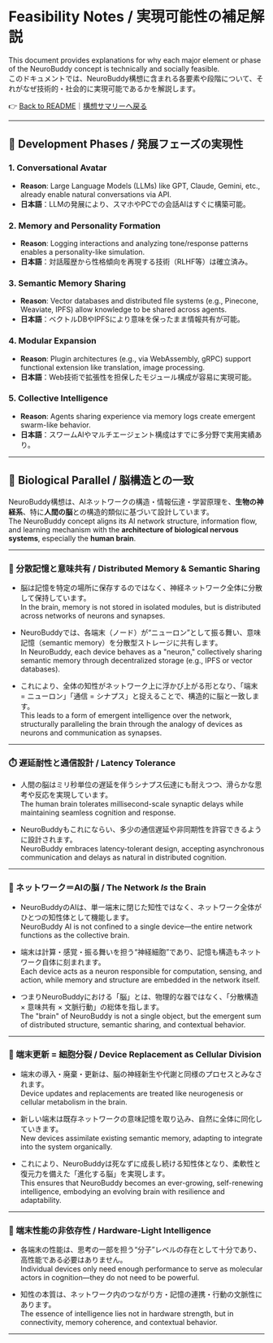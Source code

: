 # Feasibility Notes / 実現可能性の補足解説

This document provides explanations for why each major element or phase of the NeuroBuddy concept is technically and socially feasible.  
このドキュメントでは、NeuroBuddy構想に含まれる各要素や段階について、それがなぜ技術的・社会的に実現可能であるかを解説します。

👉 [Back to README](../README.md)｜[構想サマリーへ戻る](./SUMMARY.md)

---

## 🔧 Development Phases / 発展フェーズの実現性

### 1. Conversational Avatar
- **Reason**: Large Language Models (LLMs) like GPT, Claude, Gemini, etc., already enable natural conversations via API.
- **日本語**：LLMの発展により、スマホやPCでの会話AIはすぐに構築可能。

### 2. Memory and Personality Formation
- **Reason**: Logging interactions and analyzing tone/response patterns enables a personality-like simulation.
- **日本語**：対話履歴から性格傾向を再現する技術（RLHF等）は確立済み。

### 3. Semantic Memory Sharing
- **Reason**: Vector databases and distributed file systems (e.g., Pinecone, Weaviate, IPFS) allow knowledge to be shared across agents.
- **日本語**：ベクトルDBやIPFSにより意味を保ったまま情報共有が可能。

### 4. Modular Expansion
- **Reason**: Plugin architectures (e.g., via WebAssembly, gRPC) support functional extension like translation, image processing.
- **日本語**：Web技術で拡張性を担保したモジュール構成が容易に実現可能。

### 5. Collective Intelligence
- **Reason**: Agents sharing experience via memory logs create emergent swarm-like behavior.
- **日本語**：スワームAIやマルチエージェント構成はすでに多分野で実用実績あり。

---

## 🧠 Biological Parallel / 脳構造との一致

NeuroBuddy構想は、AIネットワークの構造・情報伝達・学習原理を、**生物の神経系**、特に**人間の脳**との構造的類似に基づいて設計しています。  
The NeuroBuddy concept aligns its AI network structure, information flow, and learning mechanism with the **architecture of biological nervous systems**, especially the **human brain**.

---

### 🧬 分散記憶と意味共有 / Distributed Memory & Semantic Sharing

- 脳は記憶を特定の場所に保存するのではなく、神経ネットワーク全体に分散して保持しています。  
  In the brain, memory is not stored in isolated modules, but is distributed across networks of neurons and synapses.

- NeuroBuddyでは、各端末（ノード）が“ニューロン”として振る舞い、意味記憶（semantic memory）を分散型ストレージに共有します。  
  In NeuroBuddy, each device behaves as a "neuron," collectively sharing semantic memory through decentralized storage (e.g., IPFS or vector databases).

- これにより、全体の知性がネットワーク上に浮かび上がる形となり、「端末 = ニューロン」「通信 = シナプス」と捉えることで、構造的に脳と一致します。  
  This leads to a form of emergent intelligence over the network, structurally paralleling the brain through the analogy of devices as neurons and communication as synapses.

---

### ⏱️ 遅延耐性と通信設計 / Latency Tolerance

- 人間の脳はミリ秒単位の遅延を伴うシナプス伝達にも耐えつつ、滑らかな思考や反応を実現しています。  
  The human brain tolerates millisecond-scale synaptic delays while maintaining seamless cognition and response.

- NeuroBuddyもこれにならい、多少の通信遅延や非同期性を許容できるように設計されます。  
  NeuroBuddy embraces latency-tolerant design, accepting asynchronous communication and delays as natural in distributed cognition.

---

### 🧠 ネットワーク＝AIの脳 / The Network *Is* the Brain

- NeuroBuddyのAIは、単一端末に閉じた知性ではなく、ネットワーク全体がひとつの知性体として機能します。  
  NeuroBuddy AI is not confined to a single device—the entire network functions as the collective brain.

- 端末は計算・感覚・振る舞いを担う“神経細胞”であり、記憶も構造もネットワーク自体に刻まれます。  
  Each device acts as a neuron responsible for computation, sensing, and action, while memory and structure are embedded in the network itself.

- つまりNeuroBuddyにおける「脳」とは、物理的な器ではなく、「分散構造 × 意味共有 × 文脈行動」の総体を指します。  
  The "brain" of NeuroBuddy is not a single object, but the emergent sum of distributed structure, semantic sharing, and contextual behavior.

---

### 🔄 端末更新 = 細胞分裂 / Device Replacement as Cellular Division

- 端末の導入・廃棄・更新は、脳の神経新生や代謝と同様のプロセスとみなされます。  
  Device updates and replacements are treated like neurogenesis or cellular metabolism in the brain.

- 新しい端末は既存ネットワークの意味記憶を取り込み、自然に全体に同化していきます。  
  New devices assimilate existing semantic memory, adapting to integrate into the system organically.

- これにより、NeuroBuddyは死なずに成長し続ける知性体となり、柔軟性と復元力を備えた「進化する脳」を実現します。  
  This ensures that NeuroBuddy becomes an ever-growing, self-renewing intelligence, embodying an evolving brain with resilience and adaptability.

---

### 🔋 端末性能の非依存性 / Hardware-Light Intelligence

- 各端末の性能は、思考の一部を担う“分子”レベルの存在として十分であり、高性能である必要はありません。  
  Individual devices only need enough performance to serve as molecular actors in cognition—they do not need to be powerful.

- 知性の本質は、ネットワーク内のつながり方・記憶の連携・行動の文脈性にあります。  
  The essence of intelligence lies not in hardware strength, but in connectivity, memory coherence, and contextual behavior.

---
